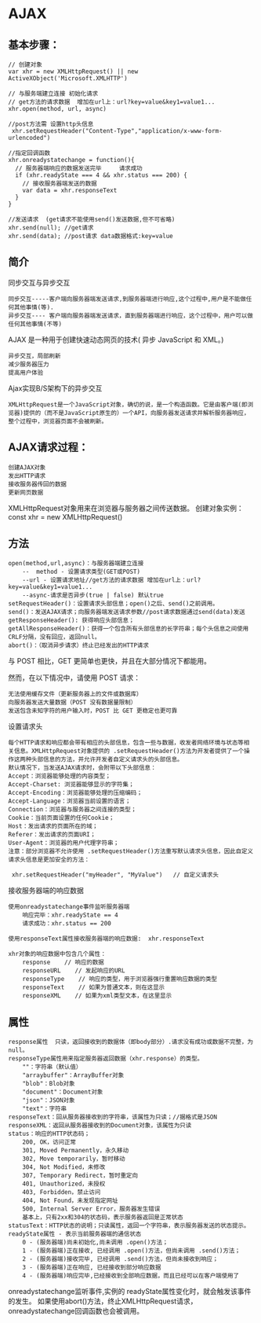# AJAX

## 基本步骤：
>
    // 创建对象 
    var xhr = new XMLHttpRequest() || new ActiveXObject('Microsoft.XMLHTTP')

    // 与服务端建立连接 初始化请求 
    // get方法的请求数据  增加在url上：url?key=value&key1=value1...
    xhr.open(method, url, async)

    //post方法需 设置http头信息 
     xhr.setRequestHeader("Content-Type","application/x-www-form-urlencoded")

    //指定回调函数 
    xhr.onreadystatechange = function(){    
      // 服务器端响应的数据发送完毕     请求成功
      if (xhr.readyState === 4 && xhr.status === 200) {
        // 接收服务器端发送的数据
        var data = xhr.responseText
      } 
    }

    //发送请求  (get请求不能使用send()发送数据,但不可省略)
    xhr.send(null); //get请求
    xhr.send(data); //post请求 data数据格式:key=value

## 简介
同步交互与异步交互
>
    同步交互-----客户端向服务器端发送请求,到服务器端进行响应,这个过程中,用户是不能做任何其他事情(等).
    异步交互---- 客户端向服务器端发送请求，直到服务器端进行响应，这个过程中，用户可以做任何其他事情(不等)

AJAX 是一种用于创建快速动态网页的技术( 异步 JavaScript 和 XML。)

    异步交互，局部刷新
    减少服务器压力
    提高用户体验

Ajax实现B/S架构下的异步交互
>
    XMLHttpRequest是一个JavaScript对象，确切的说，是一个构造函数。它是由客户端(即浏览器)提供的（而不是JavaScript原生的）一个API，向服务器发送请求并解析服务器响应，整个过程中，浏览器页面不会被刷新。


## AJAX请求过程：
>
    创建AJAX对象
    发出HTTP请求
    接收服务器传回的数据
    更新网页数据

XMLHttpRequest对象用来在浏览器与服务器之间传送数据。
创建对象实例：  const xhr = new XMLHttpRequest()

## 方法
>
    open(method,url,async)：与服务器端建立连接
        --  method - 设置请求类型(GET或POST)
        --url - 设置请求地址//get方法的请求数据 增加在url上：url?key=value&key1=value1...
        --async-请求是否异步(true | false) 默认true
    setRequestHeader()：设置请求头部信息；open()之后、send()之前调用。
    send()：发送AJAX请求；向服务器端发送请求参数//post请求数据通过send(data)发送
    getResponseHeader(): 获得响应头部信息；
    getAllResponseHeader()：获得一个包含所有头部信息的长字符串；每个头信息之间使用CRLF分隔，没有回应，返回null。
    abort()：（取消异步请求）终止已经发出的HTTP请求


与 POST 相比，GET 更简单也更快，并且在大部分情况下都能用。

然而，在以下情况中，请使用 POST 请求：
>
    无法使用缓存文件（更新服务器上的文件或数据库）
    向服务器发送大量数据（POST 没有数据量限制）
    发送包含未知字符的用户输入时，POST 比 GET 更稳定也更可靠

设置请求头
>
    每个HTTP请求和响应都会带有相应的头部信息，包含一些与数据，收发者网络环境与状态等相关信息。XMLHttpRequest对象提供的 .setRequestHeader()方法为开发者提供了一个操作这两种头部信息的方法，并允许开发者自定义请求头的头部信息。
    默认情况下，当发送AJAX请求时，会附带以下头部信息：
    Accept：浏览器能够处理的内容类型；
    Accept-Charset: 浏览器能够显示的字符集；
    Accept-Encoding：浏览器能够处理的压缩编码；
    Accept-Language：浏览器当前设置的语言；
    Connection：浏览器与服务器之间连接的类型；
    Cookie：当前页面设置的任何Cookie；
    Host：发出请求的页面所在的域；
    Referer：发出请求的页面URI；
    User-Agent：浏览器的用户代理字符串；
    注意：部分浏览器不允许使用 .setRequestHeader()方法重写默认请求头信息，因此自定义请求头信息是更加安全的方法：

     xhr.setRequestHeader("myHeader", "MyValue")   // 自定义请求头


接收服务器端的响应数据
 >
    使用onreadystatechange事件监听服务器端
        响应完毕：xhr.readyState == 4
        请求成功：xhr.status == 200

    使用responseText属性接收服务器端的响应数据:  xhr.responseText

    xhr对象的响应数据中包含几个属性：
        response    // 响应的数据
        responseURL    // 发起响应的URL
        responseType    // 响应的类型，用于浏览器强行重置响应数据的类型
        responseText    // 如果为普通文本，则在这显示
        responseXML    // 如果为xml类型文本，在这里显示

## 属性
>
    response属性  只读，返回接收到的数据体（即body部分）.请求没有成功或数据不完整，为null。
    responseType属性用来指定服务器返回数据（xhr.response）的类型。
        ""：字符串（默认值）
        "arraybuffer"：ArrayBuffer对象
        "blob"：Blob对象
        "document"：Document对象
        "json"：JSON对象
        "text"：字符串
    responseText：回从服务器接收到的字符串，该属性为只读；//据格式是JSON
    responseXML：返回从服务器接收到的Document对象，该属性为只读
    status：响应的HTTP状态码；
        200, OK，访问正常
        301, Moved Permanently，永久移动
        302, Move temporarily，暂时移动
        304, Not Modified，未修改
        307, Temporary Redirect，暂时重定向
        401, Unauthorized，未授权
        403, Forbidden，禁止访问
        404, Not Found，未发现指定网址
        500, Internal Server Error，服务器发生错误
        基本上，只有2xx和304的状态码，表示服务器返回是正常状态
    statusText：HTTP状态的说明；只读属性，返回一个字符串，表示服务器发送的状态提示。
    readyState属性 - 表示当前服务器端的通信状态
        0 - (服务器端)尚未初始化,尚未调用 .open()方法；
        1 - (服务器端)正在接收, 已经调用 .open()方法，但尚未调用 .send()方法；
        2 - (服务器端)接收完毕, 已经调用 .send()方法，但尚未接收到响应；
        3 - (服务器端)正在响应, 已经接收到部分响应数据
        4 - (服务器端)响应完毕,已经接收到全部响应数据，而且已经可以在客户端使用了

 onreadystatechange监听事件,实例的 readyState属性变化时，就会触发该事件的发生。
如果使用abort()方法，终止XMLHttpRequest请求，onreadystatechange回调函数也会被调用。



